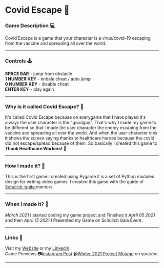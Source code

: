 # Covid Escape 🦠

### Game Description 💻

Covid Escape is a game that your character is a virus/covid-19 escaping from the vaccine and spreading all over the world.

---

### Controls 🕹️

**SPACE BAR** - jump from obstacle <br/>
**1 NUMBER KEY** - enbale cheat / auto jump <br/>
**0 NUMBER KEY** - disable cheat <br/>
**ENTER KEY** - play again

---

### Why is it called Covid Escape? 🤔

It's called Covid Escape because on everygame that I have played it's always the user character is the "goodguy". That's why I made my game to be different so that I made the user character the enemy escaping from the vaccine and spreading all over the world. And when the user character dies it shows the screen saying thanks to healthcare heroes because the covid did not escape/spread because of them. So basically I created this game to **Thank Healthcare Workers!** 🧡

---

### How I made it? 🤔

This is the first game I created using Pygame it is a set of Python modules design for writing video games. I created this game with the guide of [Schulich Ignite ](https://schulichignite.com/) mentors.

---

### When I made it? 🤔

*March 2021* I started coding my game project and Finished it *April 05 2021* and then *April 15 2021* I Presented my Game on Schulich Gala Event.

---

### Links 🔗

Visit my [Website](https://jazbaliola.ml) or my [LinkedIn](https://www.linkedin.com/in/jazbaliola/). <br/>
Game Previews 📷[Instagram Post](https://www.instagram.com/p/COJssWDApi1/?utm_source=ig_web_copy_link) 📹[Winter 2021 Project Motage](https://youtu.be/QcfH-Z_LCM8?t=35) on youtube.

---
